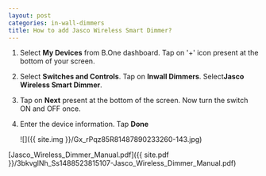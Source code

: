 ```yaml
---
layout: post
categories: in-wall-dimmers
title: How to add Jasco Wireless Smart Dimmer?
---
```


1. Select **My Devices** from B.One dashboard. Tap on &#39;+&#39; icon present at the bottom of your screen. 

2. Select **Switches and Controls**. Tap on **Inwall Dimmers**. Select**Jasco Wireless Smart Dimmer**.

3. Tap on **Next** present at the bottom of the screen. Now turn the switch ON and OFF once.

4. Enter the device information. Tap **Done**

    ![]({{ site.img }}/Gx_rPqz85R81487890233260-143.jpg)

[Jasco_Wireless_Dimmer_Manual.pdf]({{ site.pdf }}/3bkvglNh_Ss1488523815107-Jasco_Wireless_Dimmer_Manual.pdf)